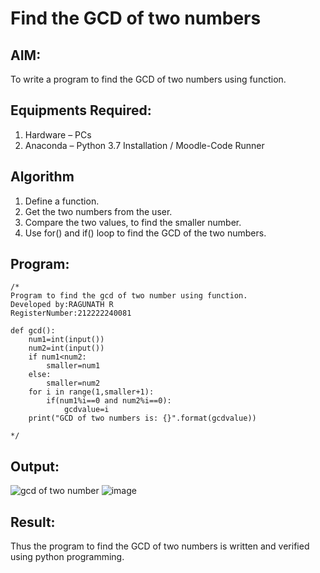 # Find the GCD of two numbers

## AIM:
To write a program to find the GCD of two numbers using function.

## Equipments Required:
1. Hardware – PCs
2. Anaconda – Python 3.7 Installation / Moodle-Code Runner

## Algorithm
1. Define a function.
2. Get the two numbers from the user.
3. Compare the two values, to find the smaller number.
4. Use for() and if() loop to find the GCD of the two numbers.

## Program:
```
/*
Program to find the gcd of two number using function.
Developed by:RAGUNATH R
RegisterNumber:212222240081

def gcd():
    num1=int(input())
    num2=int(input())
    if num1<num2:
        smaller=num1
    else:
        smaller=num2
    for i in range(1,smaller+1):
        if(num1%i==0 and num2%i==0):
            gcdvalue=i
    print("GCD of two numbers is: {}".format(gcdvalue))
    
*/
```

## Output:
![gcd of two number](gcd.png)
![image](https://user-images.githubusercontent.com/113915622/232372230-01a8688b-d96e-45d6-8de0-60d8b11f3714.png)



## Result:
Thus the program to find the GCD of two numbers is written and verified using python programming.

